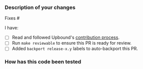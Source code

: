 <!--
Thank you for helping to improve Upbound!

Please read through https://git.io/fj2m9 if this is your first time opening an
Upbound pull request. Find us in https://slack.crossplane.io/messages/upbound if
you need any help contributing.
-->

### Description of your changes

<!--
Briefly describe what this pull request does. Be sure to direct your reviewers'
attention to anything that needs special consideration.

We love pull requests that resolve an open issue. If yours does, use the below
line to indicate which issue your PR fixes, for example "Fixes #500":
-->

Fixes #

I have:

- [ ] Read and followed Upbound's [contribution process](https://git.io/fj2m9).
- [ ] Run `make reviewable` to ensure this PR is ready for review.
- [ ] Added `backport release-x.y` labels to auto-backport this PR.

### How has this code been tested

<!--
Before reviewers can be confident in the correctness of this pull request, it
needs to tested and shown to be correct. Briefly describe the testing that has
already been done or which is planned for this change. Consider pasting snippets
with the commands or configurations you used to test, in case you or a reviewer
needs to repeat the test in future.
-->
